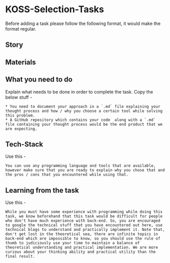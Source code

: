 # KOSS-Selection-Tasks

Before adding a task please follow the following format, it would make the format regular.

## Story

## Materials

## What you need to do
Explain what needs to be done in order to complete the task.
Copy the below stuff - 

```
* You need to document your approach in a `.md` file explaining your thought process and how / why you choose a certain tool while solving this problem.
* A GitHub repository which contains your code  along with a `.md` file containing your thought process would be the end product that we are expecting.
```

## Tech-Stack
Use this - 
```
You can use any programming language and tools that are available, however make sure that you are ready to explain why you chose that and the pros / cons that you encountered while using that.

```

## Learning from the task
Use this - 
```
While you must have some experience with programming while doing this task, we know beforehand that this task would be difficult for people who don't have much experience with back-end. So, you are encouraged to google the technical stuff that you have encountered out here, use technical blogs to understand and practically implement it. Note that, don't get lost in the theoretical sea, there are infinite topics in back-end which are impossible to know, so you should use the rule of thumb to judiciously use your time to maintain a balance of theoretical understanding and practical implementation. We are more curious about your thinking ability and practical utility than the final result.
```